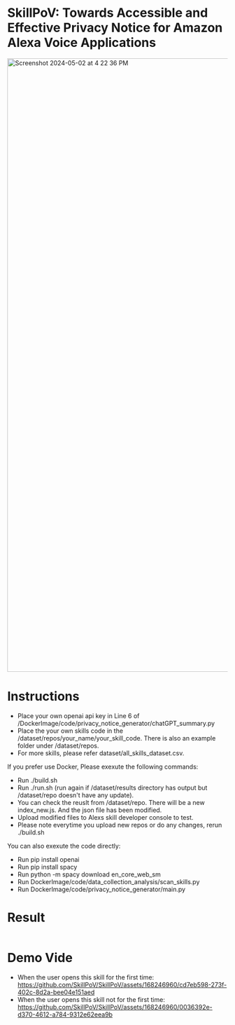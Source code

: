 # SkillPoV: Towards Accessible and Effective Privacy Notice for Amazon Alexa Voice Applications
<img width="1401" alt="Screenshot 2024-05-02 at 4 22 36 PM" src="https://github.com/SkillPoV/SkillPoV/assets/168246960/a989057e-d518-4a30-8d82-33bc0115ded6">

# Instructions

* Place your own openai api key in Line 6 of /DockerImage/code/privacy_notice_generator/chatGPT_summary.py
* Place the your own skills code in the /dataset/repos/your_name/your_skill_code. There is also an example folder under /dataset/repos.
* For more skills, please refer dataset/all_skills_dataset.csv.

If you prefer use Docker, Please exexute the following commands:
* Run ./build.sh
* Run ./run.sh (run again if /dataset/results directory has output but /dataset/repo doesn't have any update).
* You can check the reuslt from /dataset/repo. There will be a new index_new.js. And the json file has been modified. 
* Upload modified files to Alexs skill developer console to test.
* Please note everytime you upload new repos or do any changes, rerun ./build.sh

You can also exexute the code directly:
* Run pip install openai
* Run pip install spacy
* Run python -m spacy download en_core_web_sm
* Run DockerImage/code/data_collection_analysis/scan_skills.py
* Run DockerImage/code/privacy_notice_generator/main.py

# Result
<img width="auto" alt="" src="https://github.com/SkillPoV/SkillPoV/assets/168246960/d58058a2-a31c-4849-8f74-8209f7f66ed8">

# Demo Vide
* When the user opens this skill for the first time:
https://github.com/SkillPoV/SkillPoV/assets/168246960/cd7eb598-273f-402c-8d2a-bee04e151aed
* When the user opens this skill not for the first time:
https://github.com/SkillPoV/SkillPoV/assets/168246960/0036392e-d370-4612-a784-9312e62eea9b
